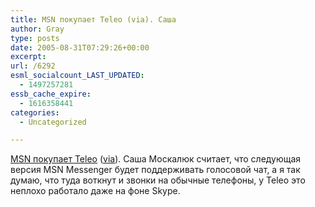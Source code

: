 ```yaml
---
title: MSN покупает Teleo (via). Саша
author: Gray
type: posts
date: 2005-08-31T07:29:26+00:00
excerpt:
url: /6292
esml_socialcount_LAST_UPDATED:
  - 1497257281
essb_cache_expire:
  - 1616358441
categories:
  - Uncategorized

---
```








<a href="http://news.zdnet.com/2100-9588_22-5844873.html?tag=zdfd.newsfeed" target="_blank">MSN покупает Teleo</a> (<a href="http://www.livejournal.com/users/alexmoskalyuk/343309.html" target="_blank">via</a>). Саша Москалюк считает, что следующая версия MSN Messenger будет поддерживать голосовой чат, а я так думаю, что туда воткнут и звонки на обычные телефоны, у Teleo это неплохо работало даже на фоне Skype.